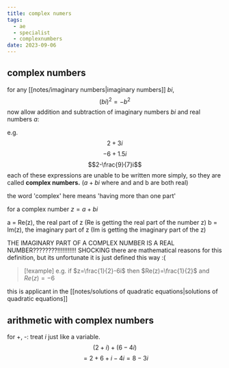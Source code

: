 ```yaml
---
title: complex numers
tags:
  - ae
  - specialist
  - complexnumbers
date: 2023-09-06
---
```

## complex numbers
for any [[notes/imaginary numbers|imaginary numbers]] $bi$, $$(bi)^2=-b^2$$
now allow addition and subtraction of imaginary numbers $bi$ and real numbers $a$:

e.g. $$2+3i$$$$-6 + 1.5i$$ $$2-\frac{9}{7}i$$
each of these expressions are unable to be written more simply, so they are called **complex numbers.** ($a+bi$ where and and b are both real)

the word 'complex' here means 'having more than one part'

for a complex number $z=a+bi$

a = Re(z), the real part of z (Re is getting the real part of the number z)
b = Im(z), the imaginary part of z (Im is getting the imaginary part of the z)

THE IMAGINARY PART OF A COMPLEX NUMBER IS A REAL NUMBER????????!!!!!!!!!!! SHOCKING
there are mathematical reasons for this definition, but its unfortunate it is just defined this way :(

>[!example] e.g. if $z=\frac{1}{2}-6i$ then $Re(z)=\frac{1}{2}$ and $Re(z)=-6$

this is applicant in the [[notes/solutions of quadratic equations|solutions of quadratic equations]]

## arithmetic with complex numbers
for +, -:
treat $i$ just like a variable. $$(2+i)+(6-4i)$$$$=2+6+i-4i=8-3i$$
